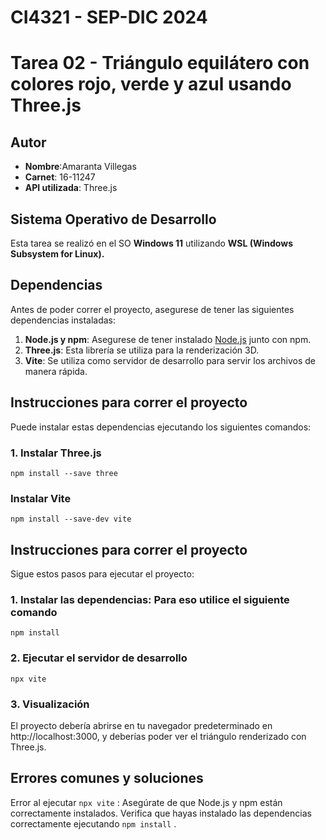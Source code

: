 # CI4321 - SEP-DIC 2024

# Tarea 02 - Triángulo equilátero con colores rojo, verde y azul usando Three.js
## Autor

- **Nombre**:Amaranta Villegas
- **Carnet**: 16-11247
- **API utilizada**: Three.js

## Sistema Operativo de Desarrollo

Esta tarea se realizó en el SO **Windows 11** utilizando **WSL (Windows Subsystem for Linux).**

## Dependencias

Antes de poder correr el proyecto, asegurese de tener las siguientes dependencias instaladas:

1. **Node.js y npm**: Asegurese de tener instalado [Node.js](https://nodejs.org/) junto con npm.
2. **Three.js**: Esta librería se utiliza para la renderización 3D.
3. **Vite**: Se utiliza como servidor de desarrollo para servir los archivos de manera rápida.

## Instrucciones para correr el proyecto

Puede instalar estas dependencias ejecutando los siguientes comandos:

### 1. Instalar Three.js
```
npm install --save three
```

###  Instalar Vite

```
npm install --save-dev vite
```

## Instrucciones para correr el proyecto

Sigue estos pasos para ejecutar el proyecto:

### 1. Instalar las dependencias: Para eso utilice el siguiente comando

```
npm install
```

### 2. Ejecutar el servidor de desarrollo

```
npx vite
```

### 3. Visualización

El proyecto debería abrirse en tu navegador predeterminado en http://localhost:3000, y deberías poder ver el triángulo renderizado con Three.js.

## Errores comunes y soluciones
Error al ejecutar ```npx vite``` :
Asegúrate de que Node.js y npm están correctamente instalados.
Verifica que hayas instalado las dependencias correctamente ejecutando ```npm install``` .